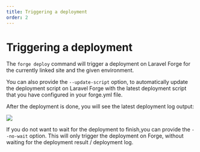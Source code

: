 ```yaml
---
title: Triggering a deployment
order: 2
---
```


# Triggering a deployment

The `forge deploy` command will trigger a deployment on Laravel Forge for the currently linked site and the given environment.

You can also provide the `--update-script` option, to automatically update the deployment script on Laravel Forge with the latest deployment script that you have
configured in your forge.yml file.

After the deployment is done, you will see the latest deployment log output:
 
![](/img/deploy.png)

If you do not want to wait for the deployment to finish,you can provide the `--no-wait` option. This will only trigger the deployment on Forge, without waiting for the deployment result / deployment log.
